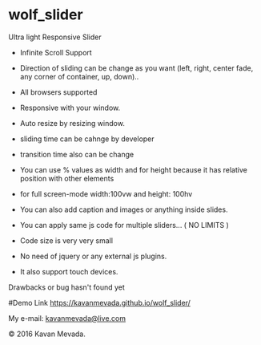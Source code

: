# wolf_slider

Ultra light Responsive Slider

- Infinite Scroll Support
- Direction of sliding can be change as you want (left, right, center fade, any corner of container, up, down)..
- All browsers supported
- Responsive with your window.
- Auto resize by resizing window.
- sliding time can be cahnge by developer
- transition time also can be change
- You can use % values as width and for height because it has relative position with other elements
- for full screen-mode width:100vw and height: 100hv
- You can also add caption and images or anything inside slides.


- You can apply same js code for multiple sliders... ( NO LIMITS )
- Code size is very very small
- No need of jquery or any external js plugins.
- It also support touch devices.


Drawbacks or bug hasn't found yet


#Demo
Link https://kavanmevada.github.io/wolf_slider/

My e-mail: kavanmevada@live.com

© 2016 Kavan Mevada.
